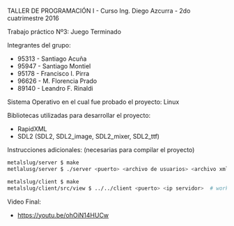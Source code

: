 TALLER DE PROGRAMACIÓN I - Curso Ing. Diego Azcurra - 2do cuatrimestre 2016

Trabajo práctico Nº3: Juego Terminado 

Integrantes del grupo:	
* 95313 - Santiago Acuña
* 95947 - Santiago Montiel
* 95178 - Francisco I. Pirra
* 96626 - M. Florencia Prado
* 89140 - Leandro F. Rinaldi


Sistema Operativo en el cual fue probado el proyecto: Linux


Bibliotecas utilizadas para desarrollar el proyecto:
* RapidXML
* SDL2 (SDL2, SDL2_image, SDL2_mixer, SDL2_ttf)


Instrucciones adicionales: 
(necesarias para compilar el proyecto)
``` bash
metalslug/server $ make
metlalusg/server $ ./server <puerto> <archivo de usuarios> <archivo xml>

metalslug/client $ make
metalslug/client/src/view $ ../../client <puerto> <ip servidor>  # workaround por paths relativos
```
Video Final:
* https://youtu.be/ohOiN14HUCw
